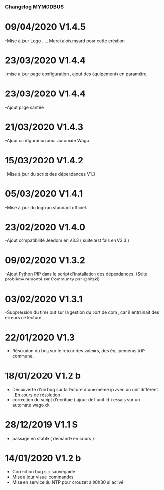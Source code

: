 ### Changelog MYMODBUS 

# 09/04/2020 V1.4.5
-Mise à jour Logo ..... Merci alois.myard pour cette création 

# 23/03/2020 V1.4.4
-mise à jour page configuration , ajout des équipements en paramétre.

# 23/03/2020 V1.4.4
-Ajout page santée

# 21/03/2020 V1.4.3
-Ajout configuration pour automate Wago 

# 15/03/2020 V1.4.2
-Mise à jour du script des dépendances V1.3

# 05/03/2020 V1.4.1
-Mise à jour du logo au standard officiel.

# 23/02/2020 V1.4.0
-Ajout compatibilité Jeedom en V3.3 ( suite test fais en V3.3 ) 

# 09/02/2020 V1.3.2
-Ajout Python PIP dans le script d'installation des dépendances. (Suite problème remonté sur Community par @hitaki)

# 03/02/2020 V1.3.1
-Suppression du time out sur la gestion du port de com , car il entrainait des erreurs de lecture

# 22/01/2020 V1.3
- Résolution du bug sur le retour des valeurs, des équipements à IP commune.

# 18/01/2020 V1.2 b
- Découverte d'un bug sur la lecture d'une même ip avec un unit différent , En cours de résolution 
- correction du script d'ecriture ( ajour de l'unit id ) essais sur un automate wago ok  

# 28/12/2019 V1.1 S
- passage en stable ( demande en cours ) 

# 14/01/2020 V1.2 b

- Correction bug sur sauvegarde
- Mise à jour visuel commandes
- Mise en service du NTP pour crouzet à 00h30 si activé
